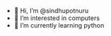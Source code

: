 - 👋 Hi, I’m @sindhupotnuru
- 👀 I’m interested in computers
- 🌱 I’m currently learning python

<!---
sindhupotnuru/sindhupotnuru is a ✨ special ✨ repository because its `README.md` (this file) appears on your GitHub profile.
You can click the Preview link to take a look at your changes.
--->

